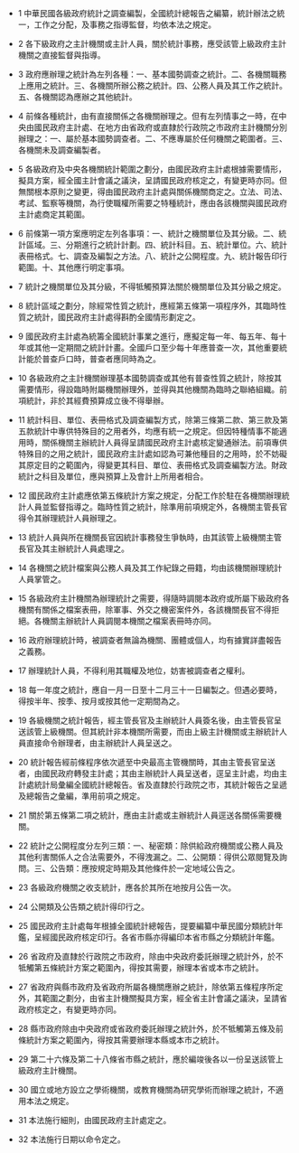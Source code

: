 * 1 中華民國各級政府統計之調查編製，全國統計總報告之編纂，統計辦法之統一，工作之分配，及事務之指導監督，均依本法之規定。

* 2 各下級政府之主計機關或主計人員，關於統計事務，應受該管上級政府主計機關之直接監督與指導。

* 3 政府應辦理之統計為左列各種：一、基本國勢調查之統計。二、各機關職務上應用之統計。三、各機關所辦公務之統計。四、公務人員及其工作之統計。五、各機關認為應辦之其他統計。

* 4 前條各種統計，由有直接關係之各機關辦理之。但有左列情事之一時，在中央由國民政府主計處、在地方由省政府或直隸於行政院之市政府主計機關分別辦理之：一、屬於基本國勢調查者。二、不應專屬於任何機關之範圍者。三、各機關未及調查編製者。

* 5 各級政府及中央各機關統計範圍之劃分，由國民政府主計處根據需要情形，擬具方案，經全國主計會議之議決，呈請國民政府核定之，有變更時亦同。但無關根本原則之變更，得由國民政府主計處與關係機關商定之。立法、司法、考試、監察等機關，為行使職權所需要之特種統計，應由各該機關與國民政府主計處商定其範圍。

* 6 前條第一項方案應明定左列各事項：一、統計之機關單位及其分級。二、統計區域。三、分期進行之統計計劃。四、統計科目。五、統計單位。六、統計表冊格式。七、調查及編製之方法。八、統計之公開程度。九、統計報告印行範圍。十、其他應行明定事項。

* 7 統計之機關單位及其分級，不得牴觸預算法關於機關單位及其分級之規定。

* 8 統計區域之劃分，除經常性質之統計，應經第五條第一項程序外，其臨時性質之統計，國民政府主計處得斟酌全國情形劃定之。

* 9 國民政府主計處為統籌全國統計事業之進行，應擬定每一年、每五年、每十年或其他一定期間之統計計畫。全國戶口至少每十年應普查一次，其他重要統計能於普查戶口時，普查者應同時為之。

* 10 各級政府之主計機關辦理基本國勢調查或其他有普查性質之統計，除按其需要情形，得設臨時附屬機關辦理外，並得與其他機關為臨時之聯絡組織。前項統計，非於其經費預算成立後不得舉辦。

* 11 統計科目、單位、表冊格式及調查編製方式，除第三條第二款、第三款及第五款統計中專供特殊目的之用者外，均應有統一之規定。但因特種情事不能適用時，關係機關主辦統計人員得呈請國民政府主計處核定變通辦法。前項專供特殊目的之用之統計，國民政府主計處如認為可兼他種目的之用時，於不妨礙其原定目的之範圍內，得變更其科目、單位、表冊格式及調查編製方法。財政統計之科目及單位，應與預算上及會計上所用者相合。

* 12 國民政府主計處應依第五條統計方案之規定，分配工作於駐在各機關辦理統計人員並監督指導之。臨時性質之統計，除準用前項規定外，各機關主管長官得令其辦理統計人員辦理之。

* 13 統計人員與所在機關長官因統計事務發生爭執時，由其該管上級機關主管長官及其主辦統計人員處理之。

* 14 各機關之統計檔案與公務人員及其工作紀錄之冊籍，均由該機關辦理統計人員掌管之。

* 15 各級政府主計機關為辦理統計之需要，得隨時調閱本政府或所屬下級政府各機關有關係之檔案表冊，除軍事、外交之機密案件外，各該機關長官不得拒絕。各機關主辦統計人員調閱本機關之檔案表冊時亦同。

* 16 政府辦理統計時，被調查者無論為機關、團體或個人，均有據實詳盡報告之義務。

* 17 辦理統計人員，不得利用其職權及地位，妨害被調查者之權利。

* 18 每一年度之統計，應自一月一日至十二月三十一日編製之。但遇必要時，得按半年、按季、按月或按其他一定期間為之。

* 19 各級機關之統計報告，經主管長官及主辦統計人員簽名後，由主管長官呈送該管上級機關。但其統計非本機關所需要，而由上級主計機關或主辦統計人員直接命令辦理者，由主辦統計人員呈送之。

* 20 統計報告經前條程序依次遞至中央最高主管機關時，其由主管長官呈送者，由國民政府轉發主計處；其由主辦統計人員呈送者，逕呈主計處，均由主計處統計局彙編全國統計總報告。省及直隸於行政院之市，其統計報告之呈遞及總報告之彙編，準用前項之規定。

* 21 關於第五條第二項之統計，應由主計處或主辦統計人員逕送各關係需要機關。

* 22 統計之公開程度分左列三類：一、秘密類：除供給政府機關或公務人員及其他利害關係人之合法需要外，不得洩漏之。二、公開類：得供公眾閱覽及詢問。三、公告類：應按規定時期及其他條件於一定地域公告之。

* 23 各級政府機關之收支統計，應各於其所在地按月公告一次。

* 24 公開類及公告類之統計得印行之。

* 25 國民政府主計處每年根據全國統計總報告，提要編纂中華民國分類統計年鑑，呈經國民政府核定印行。各省市縣亦得編印本省市縣之分類統計年鑑。

* 26 省政府及直隸於行政院之市政府，除由中央政府委託辦理之統計外，於不牴觸第五條統計方案之範圍內，得按其需要，辦理本省或本市之統計。

* 27 省政府與縣市政府及省政府所屬各機關應辦之統計，除依第五條程序所定外，其範圍之劃分，由省主計機關擬具方案，經全省主計會議之議決，呈請省政府核定之，有變更時亦同。

* 28 縣市政府除由中央政府或省政府委託辦理之統計外，於不牴觸第五條及前條統計方案之範圍內，得按其需要辦理本縣或本市之統計。

* 29 第二十六條及第二十八條省市縣之統計，應於編竣後各以一份呈送該管上級政府主計機關。

* 30 國立或地方設立之學術機關，或教育機關為研究學術而辦理之統計，不適用本法之規定。

* 31 本法施行細則，由國民政府主計處定之。

* 32 本法施行日期以命令定之。


